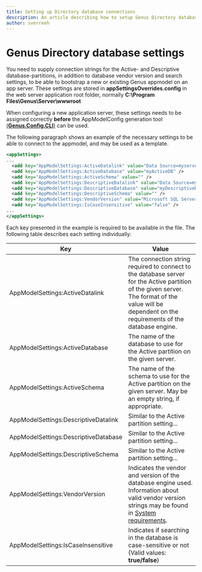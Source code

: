 ```yaml
---
title: Setting up Directory database connections 
description: An article describing how to setup Genus Directory database connections as part of the installation of an application server. 
author: sverreeh
---
```


# Genus Directory database settings

You need to supply connection strings for the Active- and Descriptive database-partitions, in addition to database vendor version and search settings, to be able to bootstrap a new or existing Genus appmodel on an app server. These settings are stored in **appSettingsOverrides.config** in the web server application root folder, normally **C:\Program Files\Genus\Server\wwwroot**

When configuring a new application server, these settings needs to be assigned correctly __before__ the AppModelConfig generation tool [(**Genus.Config.CLI**)](nulldataset-command-file-format.md) can be used.

The following paragraph shows an example of the necessary settings to be able to connect to the appmodel, and may be used as a template. 

```xml
<appSettings>
...
  <add key="AppModelSettings:ActiveDatalink" value="Data Source=myserver;User ID=myuser;Password=mypwd" />
  <add key="AppModelSettings:ActiveDatabase" value="myActiveDB" />
  <add key="AppModelSettings:ActiveSchema" value="" />
  <add key="AppModelSettings:DescriptiveDatalink" value="Data Source=myserver;User ID=myuser;Password=mypwd" />
  <add key="AppModelSettings:DescriptiveDatabase" value="myDescriptiveDB" />
  <add key="AppModelSettings:DescriptiveSchema" value="" />
  <add key="AppModelSettings:VendorVersion" value="Microsoft SQL Server 2016" />
  <add key="AppModelSettings:IsCaseInsensitive" value="false" />
...
</appSettings>
```

Each key presented in the example is required to be available in the file. The following table describes each setting individually:

| **Key** | **Value**
|---------|-----------
| AppModelSettings:ActiveDatalink      | The connection string required to connect to the database server for the Active partition of the given server. The format of the value will be dependent on the requirements of the database engine.
| AppModelSettings:ActiveDatabase      | The name of the database to use for the Active partition on the given server.
| AppModelSettings:ActiveSchema        | The name of the schema to use for the Active partition on the given server. May be an empty string, if appropriate.
| AppModelSettings:DescriptiveDatalink | Similar to the Active partition setting...
| AppModelSettings:DescriptiveDatabase | Similar to the Active partition setting...
| AppModelSettings:DescriptiveSchema   | Similar to the Active partition setting...
| AppModelSettings:VendorVersion       | Indicates the vendor and version of the database engine used. Information about valid vendor version strings may be found in [System requirements](../../system-requirements.md#supported-database-system-vendors "Supported database system vendors").
| AppModelSettings:IsCaseInsensitive   | Indicates if searching in the database is case-sensitive or not (Valid values: **true/false**)
